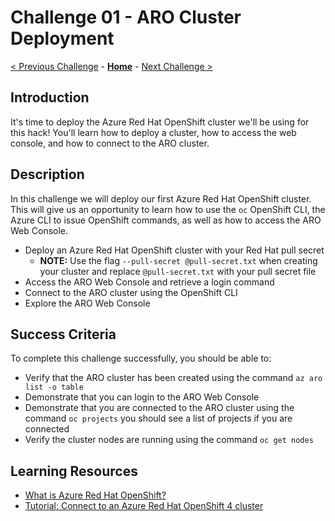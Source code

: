 # Challenge 01 - ARO Cluster Deployment

[< Previous Challenge](./Challenge-00.md) - **[Home](../README.md)** - [Next Challenge >](./Challenge-02.md)

## Introduction

It's time to deploy the Azure Red Hat OpenShift cluster we'll be using for this hack! You'll learn how to deploy a cluster, how to access the web console, and how to connect to the ARO cluster.

## Description

In this challenge we will deploy our first Azure Red Hat OpenShift cluster. This will give us an opportunity to learn how to use the `oc` OpenShift CLI, the Azure CLI to issue OpenShift commands, as well as how to access the ARO Web Console.

- Deploy an Azure Red Hat OpenShift cluster with your Red Hat pull secret 
  - **NOTE:** Use the flag `--pull-secret @pull-secret.txt` when creating your cluster and replace `@pull-secret.txt` with your pull secret file
- Access the ARO Web Console and retrieve a login command
- Connect to the ARO cluster using the OpenShift CLI
- Explore the ARO Web Console

## Success Criteria

To complete this challenge successfully, you should be able to:
- Verify that the ARO cluster has been created using the command `az aro list -o table`
- Demonstrate that you can login to the ARO Web Console
- Demonstrate that you are connected to the ARO cluster using the command `oc projects` you should see a list of projects if you are connected
- Verify the cluster nodes are running using the command `oc get nodes`

## Learning Resources

- [What is Azure Red Hat OpenShift?](https://docs.microsoft.com/en-us/azure/openshift/intro-openshift)
- [Tutorial: Connect to an Azure Red Hat OpenShift 4 cluster](https://docs.microsoft.com/en-us/azure/openshift/tutorial-connect-cluster)
